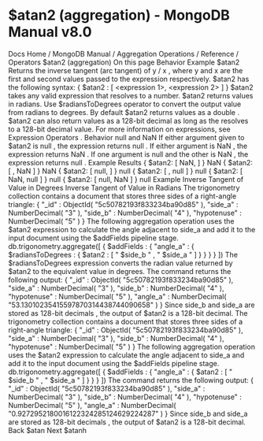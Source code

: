 # $atan2 (aggregation) - MongoDB Manual v8.0


Docs Home / MongoDB Manual / Aggregation Operations / Reference / Operators $atan2 (aggregation) On this page Behavior Example $atan2 Returns the inverse tangent (arc tangent) of y / x ,
where y and x are the first and second values passed to the
expression respectively. $atan2 has the following syntax: { $atan2 : [ <expression 1>, <expression 2> ] } $atan2 takes any valid expression that resolves to a number. $atan2 returns values in radians. Use $radiansToDegrees operator to convert the output value
from radians to degrees. By default $atan2 returns values as a double . $atan2 can also return values as a 128-bit decimal as long as the <expression> resolves to a 128-bit decimal value. For more information on expressions, see Expression Operators . Behavior null and NaN If either argument given to $atan2 is null , the expression returns null .  If either argument is NaN , the expression returns NaN .
If one argument is null and the other is NaN , the expression returns null . Example Results { $atan2: [ NaN, <value> ] } NaN { $atan2: [ <value>, NaN ] } NaN { $atan2: [ null, <value> ] } null { $atan2: [ <value>, null ] } null { $atan2: [ NaN, null ] } null { $atan2: [ null, NaN ] } null Example Inverse Tangent of Value in Degrees Inverse Tangent of Value in Radians The trigonometry collection contains a document that
stores three sides of a right-angle triangle: { "_id" : ObjectId( "5c50782193f833234ba90d85" ), "side_a" : NumberDecimal( "3" ), "side_b" : NumberDecimal( "4" ), "hypotenuse" : NumberDecimal( "5" ) } The following aggregation operation uses the $atan2 expression to calculate the angle adjacent
to side_a and add it to the input document using the $addFields pipeline stage. db.trigonometry.aggregate([ { $addFields : { "angle_a" : { $radiansToDegrees : { $atan2 : [ " $side_b " , " $side_a " ] } } } } ]) The $radiansToDegrees expression converts the
radian value returned by $atan2 to the equivalent
value in degrees. The command returns the following output: { "_id" : ObjectId( "5c50782193f833234ba90d85" ), "side_a" : NumberDecimal( "3" ), "side_b" : NumberDecimal( "4" ), "hypotenuse" : NumberDecimal( "5" ), "angle_a" : NumberDecimal( "53.13010235415597870314438744090658" ) } Since side_b and side_a are stored as 128-bit decimals , the output of $atan2 is a 128-bit decimal. The trigonometry collection contains a document that
stores three sides of a right-angle triangle: { "_id" : ObjectId( "5c50782193f833234ba90d85" ), "side_a" : NumberDecimal( "3" ), "side_b" : NumberDecimal( "4" ), "hypotenuse" : NumberDecimal( "5" ) } The following aggregation operation uses the $atan2 expression to calculate the angle adjacent
to side_a and add it to the input document using the $addFields pipeline stage. db.trigonometry.aggregate([ { $addFields : { "angle_a" : { $atan2 : [ " $side_b " , " $side_a " ] } } } ]) The command returns the following output: { "_id" : ObjectId( "5c50782193f833234ba90d85" ), "side_a" : NumberDecimal( "3" ), "side_b" : NumberDecimal( "4" ), "hypotenuse" : NumberDecimal( "5" ), "angle_a" : NumberDecimal( "0.9272952180016122324285124629224287" ) } Since side_b and side_a are stored as 128-bit decimals , the output of $atan2 is a 128-bit decimal. Back $atan Next $atanh
